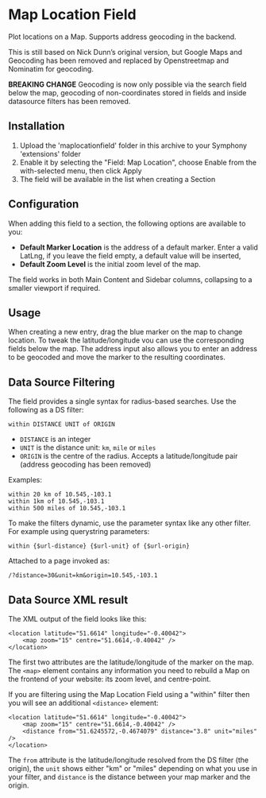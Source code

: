 # Map Location Field

Plot locations on a Map. Supports address geocoding in the backend.

This is still based on Nick Dunn’s original version, but Google Maps and Geocoding has been removed and replaced by Openstreetmap and Nominatim for geocoding. 

**BREAKING CHANGE** Geocoding is now only possible via the search field below the map, geocoding of non-coordinates stored in fields and inside datasource filters has been removed.

## Installation

1. Upload the 'maplocationfield' folder in this archive to your Symphony 'extensions' folder
2. Enable it by selecting the "Field: Map Location", choose Enable from the with-selected menu, then click Apply
3. The field will be available in the list when creating a Section


## Configuration

When adding this field to a section, the following options are available to you:

* **Default Marker Location** is the address of a default marker. Enter a valid LatLng, if you leave the field empty, a default value will be inserted,
* **Default Zoom Level** is the initial zoom level of the map.

The field works in both Main Content and Sidebar columns, collapsing to a smaller viewport if required.

## Usage

When creating a new entry, drag the blue marker on the map to change location. To tweak the latitude/longitude vou can use the corresponding fields below the map. The address input also allows you to enter an address to be geocoded and move the marker to the resulting coordinates.


## Data Source Filtering

The field provides a single syntax for radius-based searches. Use the following as a DS filter:

	within DISTANCE UNIT of ORIGIN

* `DISTANCE` is an integer
* `UNIT` is the distance unit: `km`, `mile` or `miles`
* `ORIGIN` is the centre of the radius. Accepts a latitude/longitude pair (address geocoding has been removed)

Examples:

	within 20 km of 10.545,-103.1
	within 1km of 10.545,-103.1
	within 500 miles of 10.545,-103.1

To make the filters dynamic, use the parameter syntax like any other filter. For example using querystring parameters:

	within {$url-distance} {$url-unit} of {$url-origin}

Attached to a page invoked as:

	/?distance=30&unit=km&origin=10.545,-103.1

## Data Source XML result
The XML output of the field looks like this:

	<location latitude="51.6614" longitude="-0.40042">
		<map zoom="15" centre="51.6614,-0.40042" />
	</location>

The first two attributes are the latitude/longitude of the marker on the map. The `<map>` element contains any information you need to rebuild a Map on the frontend of your website: its zoom level, and centre-point.

If you are filtering using the Map Location Field using a "within" filter then you will see an additional `<distance>` element:

	<location latitude="51.6614" longitude="-0.40042">
		<map zoom="15" centre="51.6614,-0.40042" />
		<distance from="51.6245572,-0.4674079" distance="3.8" unit="miles" />
	</location>

The `from` attribute is the latitude/longitude resolved from the DS filter (the origin), the `unit` shows either "km" or "miles" depending on what you use in your filter, and `distance` is the distance between your map marker and the origin.